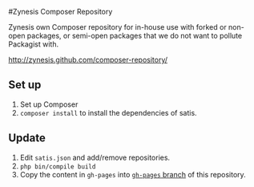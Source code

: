 #Zynesis Composer Repository

Zynesis own Composer repository for in-house use with forked or non-open packages, or semi-open packages that we do not want to pollute Packagist with.

http://zynesis.github.com/composer-repository/

## Set up

1. Set up Composer
1. `composer install` to install the dependencies of satis.

## Update

1. Edit `satis.json` and add/remove repositories.
2. `php bin/compile build`
3. Copy the content in `gh-pages` into [`gh-pages` branch](https://github.com/zynesis/composer-repository/tree/gh-pages) of this repository.
